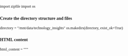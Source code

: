 
 import zipfile
import os

# Create the directory structure and files
directory = "/mnt/data/technology_insights"
os.makedirs(directory, exist_ok=True)

# HTML content
html_content = """
<!DOCTYPE html>
<html lang="en">

<head>
    <meta charset="UTF-8">
    <meta name="viewport" content="width=device-width, initial-scale=1.0">
    <title>Technology Insights</title>
    <style>
        body {
            font-family: "Times New Roman", Times, serif;
            margin: 0;
            padding: 0;
            font-size: 12px;
            line-height: 1.5;
            text-align: justify;
        }

        nav {
            background-color: #333;
            color: rgb(15, 193, 224);
            padding: 1rem;
            text-align: center;
        }

        nav a {
            color: rgb(255, 255, 255);
            margin: 0 15px;
            text-decoration: none;
        }

        nav a:hover {
            text-decoration: underline;
        }

        header, footer {
            background-color: #11c1e0;
            padding: 2rem;
            text-align: center;
        }

        section {
            padding: 2rem;
            max-width: 900px;
            margin: auto;
        }

        h1, h2, h3 {
            font-size: 14px;
            font-weight: bold;
            text-align: left;
        }

        .gallery img {
            width: 100%;
            max-width: 300px;
            margin: 10px;
        }

        .contact-form {
            display: flex;
            flex-direction: column;
        }

        .contact-form input,
        .contact-form textarea {
            margin-bottom: 1rem;
            padding: 0.5rem;
            font-size: 1rem;
        }

        .instruction-materials {
            background-color: #eef;
            padding: 1rem;
            margin: 2rem 0;
            border-left: 4px solid #33a;
        }

        figure {
            margin: 1rem 0;
            max-width: 45%;
        }

        figure img {
            width: 100%;
            height: auto;
        }

        figure figcaption {
            font-size: 12px;
            text-align: center;
            margin-top: 0.5rem;
        }
    </style>
</head>

<body>
    <nav>
        <a href="index.html">Home</a>
        <a href="about.html">About</a>
        <a href="gallery.html">Gallery</a>
        <a href="resources.html">Resources</a>
        <a href="contact.html">Contact</a>
    </nav>

    <header>
        <h1>Technology Insights</h1>
        <p>Developed by Derrick Semefa</div></p>
        <p>Presented on [Not Published]</p>
    </header>

    <section>
        <h2>Introduction</h2>
        <p>Welcome to Technology Insights, a platform dedicated to exploring the latest trends and developments in technology. Use the navigation bar to learn more.</p>
        <figure>
            <video width="100%" controls>
                <source src="media/tech-overview.mp4" type="video/mp4">
                Your browser does not support the video tag.
            </video>
            <figcaption>Figure 1.1: Technology Overview Video</figcaption>
        </figure>

        <p>As shown in Figure 1.1, the video provides a broad overview of current technological advancements.</p>

        <figure>
            <audio controls>
                <source src="media/tech-podcast.mp3" type="audio/mpeg">
                Your browser does not support the audio element.
            </audio>
            <figcaption>Figure 1.2: Podcast on Emerging Technologies</figcaption>
        </figure>

        <p>Listen to the podcast in Figure 1.2 for insights into emerging technologies shaping our future.</p>

        <div class="gallery">
            <h3>Gallery</h3>
            <figure>
                <img src="media/ai-robotics.jpg" alt="AI and Robotics">
                <figcaption>Figure 1.3: AI and Robotics</figcaption>
            </figure>
            <figure>
                <img src="media/quantum-computing.jpg" alt="Quantum Computing">
                <figcaption>Figure 1.4: Quantum Computing</figcaption>
            </figure>
            <figure>
                <img src="media/smart-cities.jpg" alt="Smart Cities">
                <figcaption>Figure 1.5: Smart Cities</figcaption>
            </figure>
        </div>

        <div class="instruction-materials">
            <h3>Instructional Materials</h3>
            <ul>
                <li><a href="media/tech-guide.pdf" target="_blank">Download Technology Guide PDF</a></li>
                <li><a href="media/coding-tutorial.mp4" target="_blank">Watch Coding Tutorial</a></li>
                <li><a href="media/tech-trends.html" target="_blank">Read About Tech Trends</a></li>
            </ul>
        </div>
    </section>

    <footer>
        <p>&copy; 2024 Derrick. All Rights Reserved.</p>
        <p>Follow us on 
            <a href="https://twitter.com" target="_blank">Twitter</a>, 
            <a href="https://facebook.com" target="_blank">Facebook</a>, and 
            <a href="https://instagram.com" target="_blank">Instagram</a>.
        </p>
    </footer>
</body>

</html>
"""

